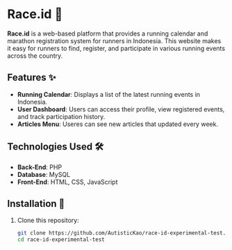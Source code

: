 # Race.id 🏃

**Race.id** is a web-based platform that provides a running calendar and marathon registration system for runners in Indonesia. This website makes it easy for runners to find, register, and participate in various running events across the country.

## Features ✨

- **Running Calendar**: Displays a list of the latest running events in Indonesia.
- **User Dashboard**: Users can access their profile, view registered events, and track participation history.
- **Articles Menu**: Useres can see new articles that updated every week.

## Technologies Used 🛠️

- **Back-End**: PHP
- **Database**: MySQL
- **Front-End**: HTML, CSS, JavaScript

## Installation 🚀

1. Clone this repository:
   ```bash
   git clone https://github.com/AutisticKao/race-id-experimental-test.git
   cd race-id-experimental-test
